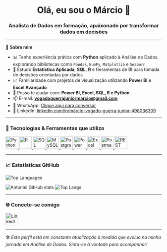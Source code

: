 <h1 align="center">Olá, eu sou o Márcio 👋</h1>
<h3 align="center">Analista de Dados em formação, apaixonado por transformar dados em decisões</h3>

---

🎯 **Sobre mim**

- 📊 Tenho experiência prática com **Python** aplicado à Análise de Dados, explorando bibliotecas como `Pandas`, `NumPy`, `Matplotlib` e `Seaborn`  
- 🧠 Estudo **Estatística Aplicada**, **SQL**, **R** e ferramentas de BI para tomada de decisões orientadas por dados  
- 📈 Familiaridade com projetos de visualização utilizando **Power BI** e **Excel Avançado**  
- 💬 Posso te ajudar com: **Power BI, Excel, SQL, R e Python**  
- 📫 E-mail: **vogadoguerrajuniormarcio@gmail.com**  
- 📱 WhatsApp: [Clique aqui para conversar](https://wa.me/558999449630)  
- 🔗  LinkedIn: [linkedin.com/in/márcio-vogado-guerra-junior-498036309](https://www.linkedin.com/in/m%C3%A1rcio-vogado-guerra-junior-498036309/)

---

### 🚀 Tecnologias & Ferramentas que utilizo

<p align="left">
  <a href="https://www.python.org/" target="_blank">
    <img src="https://cdn.jsdelivr.net/gh/devicons/devicon/icons/python/python-original.svg" width="40" height="40" alt="Python"/>
  </a>
  <a href="https://www.r-project.org/" target="_blank">
    <img src="https://www.r-project.org/logo/Rlogo.png" width="40" height="40" alt="R"/>
  </a>
  <a href="https://www.microsoft.com/en-us/sql-server" target="_blank">
    <img src="https://www.svgrepo.com/show/303229/microsoft-sql-server-logo.svg" width="40" height="40" alt="SQL Server"/>
  </a>
  <a href="https://www.mysql.com/" target="_blank">
    <img src="https://cdn.jsdelivr.net/gh/devicons/devicon/icons/mysql/mysql-original-wordmark.svg" width="40" height="40" alt="MySQL"/>
  </a>
  <a href="https://www.postgresql.org/" target="_blank">
    <img src="https://cdn.jsdelivr.net/gh/devicons/devicon/icons/postgresql/postgresql-original-wordmark.svg" width="40" height="40" alt="PostgreSQL"/>
  </a>
  <a href="https://powerbi.microsoft.com/" target="_blank">
    <img src="https://upload.wikimedia.org/wikipedia/commons/c/cf/New_Power_BI_Logo.svg" width="40" height="40" alt="Power BI"/>
  </a>
  <a href="https://www.microsoft.com/pt-br/microsoft-365/excel" target="_blank">
    <img src="https://cdn-icons-png.flaticon.com/512/732/732220.png" width="40" height="40" alt="Excel"/>
  </a>
  <a href="https://www.postman.com/" target="_blank">
    <img src="https://www.vectorlogo.zone/logos/getpostman/getpostman-icon.svg" width="40" height="40" alt="Postman"/>
  </a>
  <a href="https://restfulapi.net/" target="_blank">
    <img src="https://cdn-icons-png.flaticon.com/512/1006/1006550.png" width="40" height="40" alt="REST API"/>
  </a>
</p>

---

### 📈 Estatísticas GitHub

<p align="left">
  <img src="https://github-readme-stats.vercel.app/api/top-langs/?username=marcio-DataAnalyst&layout=compact&theme=tokyonight" alt="Top Languages">
</p>

![Antoniel GitHub stats](https://github-readme-stats.vercel.app/api?username=dev-antoniel&show_icons=true&theme=dark) 
![Top Langs](https://github-readme-stats.vercel.app/api/top-langs/?username=dev-antoniel&layout=compact)


---

### 🌐 Conecte-se comigo

<p align="left">
  <a href="https://www.linkedin.com/in/m%C3%A1rcio-vogado-guerra-junior-498036309/" target="_blank">
    <img src="https://cdn.jsdelivr.net/gh/devicons/devicon/icons/linkedin/linkedin-original.svg" width="40" height="40" alt="LinkedIn" />
  </a>
</p>

---

🛠️ *Este perfil está em constante atualização à medida que evoluo na minha jornada em Análise de Dados. Sinta-se à vontade para acompanhar!*
